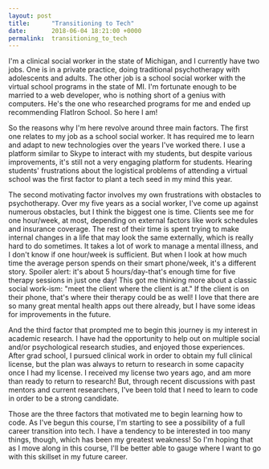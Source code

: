 ```yaml
---
layout: post
title:      "Transitioning to Tech"
date:       2018-06-04 18:21:00 +0000
permalink:  transitioning_to_tech
---
```



I'm a clinical social worker in the state of Michigan, and I currently have two jobs. One is in a private practice, doing traditional psychotherapy with adolescents and adults. The other job is a school social worker with the virtual school programs in the state of MI. I'm fortunate enough to be married to a web developer, who is nothing short of a genius with computers. He's the one who researched programs for me and ended up recommending FlatIron School. So here I am!

So the reasons why I'm here revolve around three main factors. The first one relates to my job as a school social worker. It has required me to learn and adapt to new technologies over the years I've worked there. I use a platform similar to Skype to interact with my students, but despite various improvements, it's still not a very engaging platform for students. Hearing students' frustrations about the logistical problems of attending a virtual school was the first factor to plant a tech seed in my mind this year. 

The second motivating factor involves my own frustrations with obstacles to psychotherapy. Over my five years as a social worker, I've come up against numerous obstacles, but I think the biggest one is time. Clients see me for one hour/week, at most, depending on external factors like work schedules and insurance coverage. The rest of their time is spent trying to make internal changes in a life that may look the same externally, which is really hard to do sometimes. It takes a lot of work to manage a mental illness, and I don't know if one hour/week is sufficient. But when I look at how much time the average person spends on their smart phone/week, it's a different story. Spoiler alert: it's about 5 hours/day-that's enough time for five therapy sessions in just one day! This got me thinking more about a classic social work-ism: "meet the client where the client is at." If the client is on their phone, that's where their therapy could be as well! I love that there are so many great mental health apps out there already, but I have some ideas for improvements in the future. 

And the third factor that prompted me to begin this journey is my interest in academic research. I have had the opportunity to help out on multiple social and/or psychological research studies, and enjoyed those experiences. After grad school, I pursued clinical work in order to obtain my full clinical license, but the plan was always to return to research in some capacity once I had my license. I received my license two years ago, and am more than ready to return to research! But, through recent discussions with past mentors and current researchers, I've been told that I need to learn to code in order to be a strong candidate. 

Those are the three factors that motivated me to begin learning how to code.  As I've begun this course, I'm starting to see a possibility of a full career transition into tech. I have a tendency to be interested in too many things, though, which has been my greatest weakness! So I'm hoping that as I move along in this course, I'll be better able to gauge where I want to go with this skillset in my future career. 
